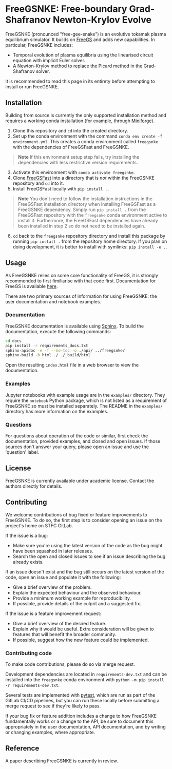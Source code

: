 # FreeGSNKE: Free-boundary Grad-Shafranov Newton-Krylov Evolve

FreeGSNKE (pronounced "free-gee-snake") is an evolutive tokamak plasma
equilibrium simulator. It builds on
[FreeGS](https://github.com/bendudson/freegs) and adds new capabilities. In
particular, FreeGSNKE includes:
- Temporal evolution of plasma equilibria using the linearised circuit equation
  with implicit Euler solver.
- A Newton-Krylov method to replace the Picard method in the Grad-Shafranov
  solver.

It is recommended to read this page in its entirety before attempting to install
or run FreeGSNKE.

## Installation
Building from source is currently the only supported installation method and
requires a working conda installation (for example, through
[Miniforge](https://github.com/conda-forge/miniforge)).

1. Clone this repository and `cd` into the created directory.
2. Set up the conda environment with the command `conda env create -f
   environment.yml`. This creates a conda environment called `freegsnke` with
   the dependencies of FreeGSFast and FreeGSNKE.
> **Note** If this environment setup step fails, try installing the dependencies
> with less restrictive version requirements. 
3. Activate this environment with `conda activate freegsnke`.
4. Clone [FreeGSFast](https://github.com/farscape-project/freegsfast) into a
   directory that is *not* within the FreeGSNKE repository and `cd` into it.
5. Install FreeGSFast locally with `pip install .`.
> **Note** You don't need to follow the installation instructions in the
> FreeGSFast installation directory when installing FreeGSFast as a FreeGSNKE
> dependency. Simply run `pip install .` from the FreeGSFast repository with the
> `freegsnke` conda environment active to install it. Furthermore, the
> FreeGSFast dependencies have already been installed in step 2 so do not need
> to be installed again.
6. `cd` back to the `freegsnke` repository directory and install this package by
   running `pip install .` from the repository home directory. If you plan on
   doing development, it is better to install with symlinks: `pip install -e .`.

## Usage

As FreeGSNKE relies on some core functionality of FreeGS, it is strongly
recommended to first fimiliarise with that code first. Documentation for FreeGS
is available [here](https://freegs.readthedocs.io/en/latest/).

There are two primary sources of information for using FreeGSNKE: the user
documentation and notebook examples.

### Documentation

FreeGSNKE documentation is available using
[Sphinx](https://www.sphinx-doc.org/en/master/). To build the documentation,
execute the following commands:
```bash
cd docs
pip install -r requirements_docs.txt
sphinx-apidoc -e -f --no-toc -o ./api/ ../freegsnke/ 
sphinx-build -b html ./ ./_build/html
```

Open the resulting `index.html` file in a web browser to view the documentation.

### Examples

Jupyter notebooks with example usage are in the `examples/` directory. They
require the `notebook` Python package, which is not listed as a requirement of
FreeGSNKE so must be installed separately. The README in the `examples/`
directory has more information on the examples.

### Questions

For questions about operation of the code or similar, first check the
documentation, provided examples, and closed and open issues. If those sources
don't answer your query, please open an issue and use the 'question' label.

## License

FreeGSNKE is currently available under academic license. Contact the authors
directly for details.

## Contributing

We welcome contributions of bug fixed or feature improvements to FreeGSNKE. To
do so, the first step is to consider opening an issue on the project's home on
STFC GitLab.

If the issue is a bug:
- Make sure you're using the latest version of the code as the bug might have
  been squashed in later releases.
- Search the open and closed issues to see if an issue describing the bug
  already exists.
  
If an issue doesn't exist and the bug still occurs on the
latest version of the code, open an issue and populate it with the following:
- Give a brief overview of the problem.
- Explain the expected behaviour and the observed behaviour.
- Provide a minimum working example for reproducibility.
- If possible, provide details of the culprit and a suggested fix.

If the issue is a feature improvement request:
- Give a brief overview of the desired feature.
- Explain why it would be useful. Extra consideration will be given to features
  that will benefit the broader community.
- If possible, suggest how the new feature could be implemented.

### Contributing code

To make code contributions, please do so via merge request.

Development dependencies are located in `requirements-dev.txt` and can be
installed into the `freegsnke` conda environment with `python -m pip install -r
requirements-dev.txt`.

Several tests are implemented with [pytest](https://docs.pytest.org/en), which
are run as part of the GitLab CI/CD pipelines, but you can run these locally
before submitting a merge request to see if they're likely to pass.

If your bug fix or feature addition includes a change to how FreeGSNKE
fundamentally works or a change to the API, be sure to document this
appropriately in the user documentation, API documentation, and by writing or
changing examples, where appropriate.


## Reference

A paper describing FreeGSNKE is currently in review.